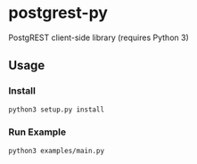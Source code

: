 # postgrest-py
PostgREST client-side library (requires Python 3)

## Usage

### Install

``` sh
python3 setup.py install
```

### Run Example

``` sh
python3 examples/main.py
```
